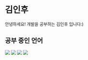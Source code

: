 # 김인후
 안녕하세요! 개발을 공부하는 김인후 입니다:)

## 공부 중인 언어
<img src="https://img.shields.io/badge/JavaScript-F4D53E?style=flat-square&logo=JavaScript&logoColor=white"/></a>
<img src="https://img.shields.io/badge/NodeJS-31B025?style=flat-square&logo=Node.js&logoColor=white"/></a>
<img src="https://img.shields.io/badge/Spring boot-31B025?style=flat-square&logo=Spring Boot&logoColor=white"/></a>
<img src="https://img.shields.io/badge/React-blue?style=flat-square&logo=React&logoColor=white"/></a>
